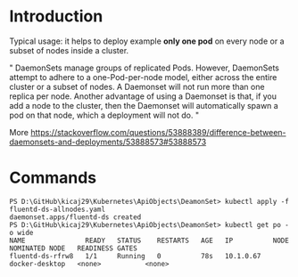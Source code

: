 # Introduction

Typical usage: it helps to deploy example **only one pod** on every node or a subset of nodes inside a cluster.

"
DaemonSets manage groups of replicated Pods. However, DaemonSets attempt to adhere to a one-Pod-per-node model, either across the entire cluster or a subset of nodes. A Daemonset will not run more than one replica per node. Another advantage of using a Daemonset is that, if you add a node to the cluster, then the Daemonset will automatically spawn a pod on that node, which a deployment will not do.
"

More https://stackoverflow.com/questions/53888389/difference-between-daemonsets-and-deployments/53888573#53888573

# Commands

```
PS D:\GitHub\kicaj29\Kubernetes\ApiObjects\DeamonSet> kubectl apply -f fluentd-ds-allnodes.yaml
daemonset.apps/fluentd-ds created
PS D:\GitHub\kicaj29\Kubernetes\ApiObjects\DeamonSet> kubectl get po -o wide
NAME               READY   STATUS    RESTARTS   AGE   IP          NODE             NOMINATED NODE   READINESS GATES
fluentd-ds-rfrw8   1/1     Running   0          78s   10.1.0.67   docker-desktop   <none>           <none>
```